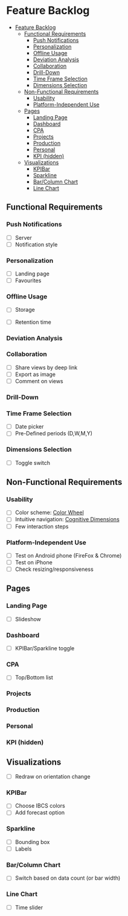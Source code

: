 # Feature Backlog

- [Feature Backlog](#feature-backlog)
  - [Functional Requirements](#functional-requirements)
    - [Push Notifications](#push-notifications)
    - [Personalization](#personalization)
    - [Offline Usage](#offline-usage)
    - [Deviation Analysis](#deviation-analysis)
    - [Collaboration](#collaboration)
    - [Drill-Down](#drill-down)
    - [Time Frame Selection](#time-frame-selection)
    - [Dimensions Selection](#dimensions-selection)
  - [Non-Functional Requirements](#non-functional-requirements)
    - [Usability](#usability)
    - [Platform-Independent Use](#platform-independent-use)
  - [Pages](#pages)
    - [Landing Page](#landing-page)
    - [Dashboard](#dashboard)
    - [CPA](#cpa)
    - [Projects](#projects)
    - [Production](#production)
    - [Personal](#personal)
    - [KPI (hidden)](#kpi-hidden)
  - [Visualizations](#visualizations)
    - [KPIBar](#kpibar)
    - [Sparkline](#sparkline)
    - [Bar/Column Chart](#barcolumn-chart)
    - [Line Chart](#line-chart)

## Functional Requirements

### Push Notifications

- [ ] Server
- [ ] Notification style

### Personalization

- [ ] Landing page
- [ ] Favourites

### Offline Usage

- [ ] Storage
- [ ] Retention time


### Deviation Analysis

### Collaboration

- [ ] Share views by deep link
- [ ] Export as image
- [ ] Comment on views

### Drill-Down

### Time Frame Selection

- [ ] Date picker
- [ ] Pre-Defined periods (D,W,M,Y)

### Dimensions Selection

- [ ] Toggle switch

## Non-Functional Requirements

### Usability

- [ ] Color scheme: [Color Wheel](https://color.adobe.com/de/create/color-wheel)
- [ ] Intuitive navigation: [Cognitive Dimensions](https://www.uxbooth.com/articles/a-usable-guide-to-cognitive-dimensions/)
- [ ] Few interaction steps

### Platform-Independent Use

- [ ] Test on Android phone (FireFox & Chrome)
- [ ] Test on iPhone
- [ ] Check resizing/responsiveness

## Pages

### Landing Page

- [ ] Slideshow

### Dashboard

- [ ] KPIBar/Sparkline toggle

### CPA

- [ ] Top/Bottom list

### Projects

### Production

### Personal

### KPI (hidden)

## Visualizations

- [ ] Redraw on orientation change

### KPIBar

- [ ] Choose IBCS colors
- [ ] Add forecast option

### Sparkline

- [ ] Bounding box
- [ ] Labels

### Bar/Column Chart

- [ ] Switch based on data count (or bar width)

### Line Chart

- [ ] Time slider